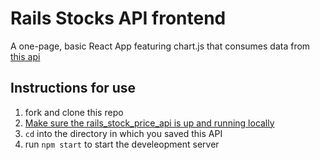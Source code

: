 # Rails Stocks API frontend

A one-page, basic React App featuring chart.js that consumes data from [this api](https://github.com/samuel-casey/rails_stock_price_api)

## Instructions for use

1) fork and clone this repo
2) [Make sure the rails_stock_price_api is up and running locally](https://github.com/samuel-casey/rails_stock_price_api#instructions-for-using-the-api)
3) `cd` into the directory in which you saved this API
4) run `npm start`  to start the develeopment server


